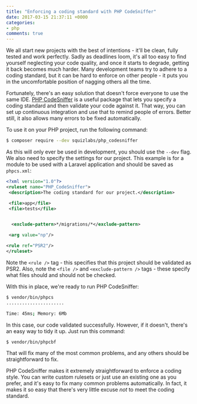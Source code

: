 ```yaml
---
title: "Enforcing a coding standard with PHP CodeSniffer"
date: 2017-03-15 21:37:11 +0000
categories:
- php
comments: true
---
```


We all start new projects with the best of intentions - it'll be clean, fully tested and work perfectly. Sadly as deadlines loom, it's all too easy to find yourself neglecting your code quality, and once it starts to degrade, getting it back becomes much harder. Many development teams try to adhere to a coding standard, but it can be hard to enforce on other people - it puts you in the uncomfortable position of nagging others all the time.

Fortunately, there's an easy solution that doesn't force everyone to use the same IDE. [PHP CodeSniffer](https://github.com/squizlabs/PHP_CodeSniffer) is a useful package that lets you specify a coding standard and then validate your code against it. That way, you can set up continuous integration and use that to remind people of errors. Better still, it also allows many errors to be fixed automatically.

To use it on your PHP project, run the following command:

```bash
$ composer require --dev squizlabs/php_codesniffer 
```

As this will only ever be used in development, you should use the `--dev` flag. We also need to specify the settings for our project. This example is for a module to be used with a Laravel application and should be saved as `phpcs.xml`:

```xml
<?xml version="1.0"?>
<ruleset name="PHP_CodeSniffer">
 <description>The coding standard for our project.</description>

 <file>app</file>
 <file>tests</file>


  <exclude-pattern>*/migrations/*</exclude-pattern>

 <arg value="np"/>

<rule ref="PSR2"/>
</ruleset>
```

Note the `<rule />` tag - this specifies that this project should be validated as PSR2. Also, note the `<file />` and `<exclude-pattern />` tags - these specify what files should and should not be checked.

With this in place, we're ready to run PHP CodeSniffer:

```bash
$ vendor/bin/phpcs
......................

Time: 45ms; Memory: 6Mb
```

In this case, our code validated successfully. However, if it doesn't, there's an easy way to tidy it up. Just run this command:

```bash
$ vendor/bin/phpcbf
```

That will fix many of the most common problems, and any others should be straightforward to fix.

PHP CodeSniffer makes it extremely straightforward to enforce a coding style. You can write custom rulesets or just use an existing one as you prefer, and it's easy to fix many common problems automatically. In fact, it makes it so easy that there's very little excuse *not* to meet the coding standard.
